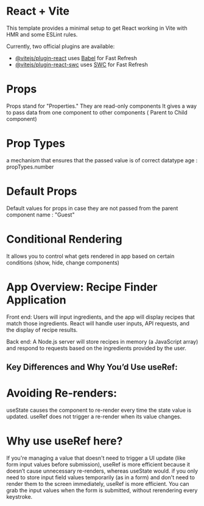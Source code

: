 # React + Vite

This template provides a minimal setup to get React working in Vite with HMR and some ESLint rules.

Currently, two official plugins are available:

- [@vitejs/plugin-react](https://github.com/vitejs/vite-plugin-react/blob/main/packages/plugin-react/README.md) uses [Babel](https://babeljs.io/) for Fast Refresh
- [@vitejs/plugin-react-swc](https://github.com/vitejs/vite-plugin-react-swc) uses [SWC](https://swc.rs/) for Fast Refresh




# Props 
Props stand for "Properties." They are read-only components
It gives a way to pass data from one component to other components ( Parent to Child component)
<Component key = value />

# Prop Types 
a mechanism that ensures that the passed value is of correct datatype
age : propTypes.number

# Default Props 
Default values for props in case they are not passed from the parent component 
name : "Guest"


# Conditional Rendering 
It allows you to control what gets rendered in app based on certain conditions
(show, hide, change components)



# App Overview: Recipe Finder Application

Front end: Users will input ingredients, and the app will display recipes that match those ingredients. React will handle user inputs, API requests, and the display of recipe results.

Back end: A Node.js server will store recipes in memory (a JavaScript array) and respond to requests based on the ingredients provided by the user.





## Key Differences and Why You’d Use useRef:
# Avoiding Re-renders:

useState causes the component to re-render every time the state value is updated.
useRef does not trigger a re-render when its value changes.

# Why use useRef here?
If you're managing a value that doesn't need to trigger a UI update (like form input values before submission), useRef is more efficient because it doesn’t cause unnecessary re-renders, whereas useState would.
if you only need to store input field values temporarily (as in a form) and don't need to render them to the screen immediately, useRef is more efficient. You can grab the input values when the form is submitted, without rerendering every keystroke.

